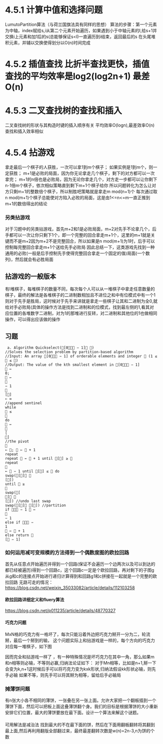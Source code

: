 # 4.5.1 计算中值和选择问题
LumutoPartition算法（与荷兰国旗法具有同样的思想）
算法的步骤：第一个元素为中轴，index赋给s,i从第二个元素开始遍历，如果遇到小于中轴元素的I,给s+1并交换i上元素和加1后的s(总能够保证s<I)一直遍历到i结束，返回最后的s
在头尾堆积元素，并辅以交换使得划分以O(n)时间完成
# 4.5.2 插值查找 比折半查找更快，插值查找的平均效率是log2(log2n+1) 最差O(n)
# 4.5.3 二叉查找树的查找和插入
二叉查找树的形状与其构造时键的插入顺序有关
平均效率O(logn),最差效率O(n)
查找和插入效率相似
# 4.5.4 拈游戏
拿走最后一个棋子的人获胜，一次可以拿1到m个棋子；
如果实例是1到m个，则一定获胜；
m+1是必败的局面，因为你无论拿走几个棋子，剩下的对方都可以一次拿完；
m+1的n倍也是必败局，因为无论你拿走几个，对方走一步都可以让你剩下n-1倍m个棋子，依次相似策略直到剩下m+1个棋子给你
所以问题转化为怎么让对方只剩m+1的整数倍个棋子，所以制胜吧策略就是拿走m mod(n+1)个
每次通过取n mod(m+1)个棋子总能使对方陷入必败的局面，这是由1<=n<=m一直正推到m+1的数倍得出的结论
### 另类拈游戏
对于习题中的另类拈游戏，首先m+2和1是必败局面，m+2对先手不论拿几个，后手都可以一次让你只剩下1个，即一个完整的回合拿走m+1个，这里的m+1就是关键而不是m+2因为m+2不是完整回合，所以如果是n mod(m+1)为1时，后手可以控制每完整回合拿走m+1个送给先手必败局
因此总结一下，这类游戏先找到一种通用的必败(一般是后手控制先手使得完整回合拿走一个固定的值)局面(一个数列)，然后就会有必胜局面
## 拈游戏的一般版本
有I堆棋子，每堆棋子的数量不同，每次每个人可以从一堆棋子中拿走任意数量的棋子，最终的解法是各堆棋子的二进制数相加且不进位之和中有位模式中有一个1则对于先手是胜局，这时候对于先手来讲就是拿走一些棋子让其和二进制为全0,就给对手必败局(具体的操作方法是找到二进制和的位模式，找到最左侧的1,看其对应位置的各堆数字二进制，对为1的那堆进行反转，对二进制和其他位的1也做相同操作，可以得出应该做的操作
## 习题
```
 a. Algorithm Quickselect([0 − 1] )
//Solves the selection problem by partition-based algorithm
//Input: An array [0 − 1] of orderable elements and integer  (1 ≤
 ≤ )
//Output: The value of the kth smallest element in [0 − 1]
 ←
0;
 ←

− 1

[]
← ∞
//append sentinel
while
 ≤

do
 ←

[
]
//the pivot

← ;  ←  + 1
repeat
repeat  ←  + 1 until [] ≥ 
repeat

←  − 1 until [] ≤  do
swap([] 
[])
until  ≥

swap([
] 
[]) //undo last swap
swap([] []) //partition
if  − 1  ←

− 1
else if  −
1
 ←  + 1
else return 
[ − 1]
```
### 如何运用减可变规模的方法得到一个偶数度图的欧拉回路
首先从任意点开始遍历并得到一个回路(保证不会遍历一个边两次以及可以到达的都已经被遍历)得到一个回路c，这个回路c一定是个欧拉回路，再对剩下的子图g从g和c的连接点开始进行递归计算得到和回路g1和c拼接在一起就是一个完整的欧拉回路
无路可走的情况：https://blog.csdn.net/weixin_35033082/article/details/112103258
#### 欧拉回路详细定义和fluery算法
https://blog.csdn.net/p011235/article/details/48770327
####  巧克力问题
MxN格的巧克力有一格坏了，每次只能沿着外边把巧克力掰开一分为二，轮流掰，最后一个掰到的输，
这个问题实际上和拈游戏是一样的，每个方向的巧克力对应每一堆棋子，如下图

因而完全和拈游戏一样了
，有一种特殊情况是坏巧克力在其中一角，那么如果m和n相等则必输，不等则必赢,归纳法论证如下：
对于Mn相等，比如是n+1,掰一下会变为k,n+1这时候后手可以将巧克力变为kxk形状,归纳法假设kk形状必输，则先手必输
如果不等，则先手可以将其掰为相等，留给后手必输局
### 摊薄饼问题
有n张大小各不相同的薄饼，一张叠在另一张上面。允许大家把一个翻板插到一个薄饼下面，然后可以把板上面这叠薄饼翻个身。我们的目标是根据薄饼的大小重新安排它们位置，最大的薄饼要放在最下面。设计一个算法来解这个谜题。
#### 
可用解法是减治法 找到最大的不在最下面的饼，然后在下面用翻板翻转将其翻到最上面,然后再利用翻版全部翻过来，最终最差翻转次数是w(n)=2n-3,n为饼的个数


